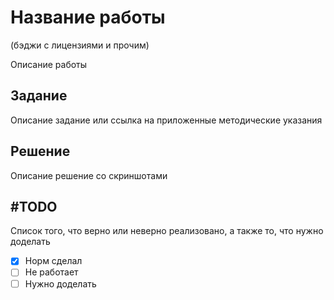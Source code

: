 # Название работы
(бэджи с лицензиями и прочим)

Описание работы

## Задание

Описание задание или ссылка на приложенные методические указания

## Решение

Описание решение со скриншотами

## #TODO

Список того, что верно или неверно реализовано, а также то, что нужно доделать

- [x] Норм сделал
- [ ] Не работает
- [ ] Нужно доделать
